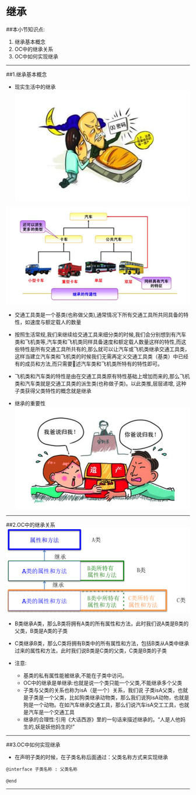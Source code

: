 # 继承
##本小节知识点:
1. 继承基本概念
2. OC中的继承关系
3. OC中如何实现继承

---

##1.继承基本概念
- 现实生活中的继承
![](images/a5/Snip20150530_2.png)

![](images/a5/jcjgt.png)
- 交通工具类是一个基类(也称做父类),通常情况下所有交通工具所共同具备的特性，如速度与额定载人的数量

- 按照生活常规,我们来继续给交通工具来细分类的时候,我们会分别想到有汽车类和飞机类等,汽车类和飞机类同样具备速度和额定载人数量这样的特性,而这些特性是所有交通工具所共有的,那么就可以让汽车或飞机类继承交通工具类，这样当建立汽车类和飞机类的时候我们无需再定义交通工具类（基类）中已经有的成员和方法,而只需要􏰁述汽车类和飞机类所特有的特性即可。

- 飞机类和汽车类的特性是由在交通工具类原有特性基础上增加而来的,那么飞机类和汽车类就是交通工具类的派生类(也称做子类)。以此类推,层层递增, 这种子类获得父类特性的概念就是继承


- 继承的重要性
![](images/a5/Snip20150530_3.png)

---

##2.OC中的继承关系
![](images/a5/jcjg3.png)

- B类继承A类，那么B类将拥有A类的所有属性和方法，此时我们说A类是B类的父类，B类是A类的子类

- C类继承B类，那么C类将拥有B类中的所有属性和方法，包括B类从A类中继承过来的属性和方法，此时我们说B类是C类的父类，C类是B类的子类

- 注意:
    + 基类的私有属性能被继承,不能在子类中访问。
    + OC中的继承是单继承:也就是说一个类只能一个父类,不能继承多个父类
    + 子类与父类的关系也称为isA（是一个）关系，我们说 子类isA父类，也就是子类是一个父类，比如狗类继承动物类，那么我们说狗isA动物，也就是狗是一个动物。在如汽车继承交通工具，那么们说汽车isA交工工具，也就是汽车是一个交通工具
    + 继承的合理性:引用《大话西游》里的一句话来描述继承的。“人是人他妈生的,妖是妖他妈生的!”

---

##3.OC中如何实现继承
- 在声明子类的时候，在子类名称后面通过：父类名称方式来实现继承

```objc
@interface 子类名称 : 父类名称

@end

```

---


